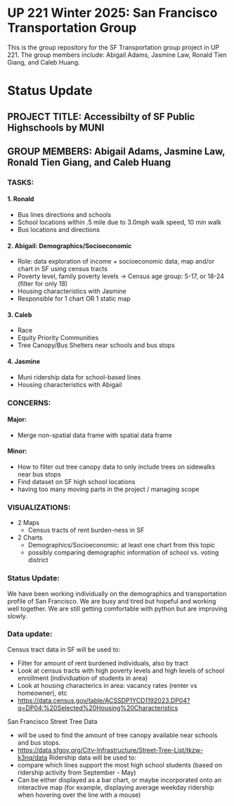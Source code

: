 # UP 221 Winter 2025: San Francisco Transportation Group 
This is the group repository for the SF Transportation group project in UP 221. The group members include: Abigail Adams, Jasmine Law, Ronald Tien Giang, and Caleb Huang. 

# Status Update
## **PROJECT TITLE:** Accessibilty of SF Public Highschools by MUNI
## **GROUP MEMBERS:** Abigail Adams, Jasmine Law, Ronald Tien Giang, and Caleb Huang

### **TASKS:**
#### 1. Ronald 
* Bus lines directions and schools
* School locations within .5 mile  due to 3.0mph walk speed, 10 min walk
* Bus locations and directions

#### 2. Abigail: Demographics/Socioeconomic
* Role: data exploration of income + socioeconomic data, map and/or chart in SF using census tracts
* Poverty level, family poverty levels -> Census age group: 5-17, or 18-24 (filter for only 18)
* Housing characteristics with Jasmine 
* Responsible for 1 chart OR 1 static map 

#### 3. Caleb 
* Race
* Equity Priority Communities
* Tree Canopy/Bus Shelters near schools and bus stops 


#### 4. Jasmine
* Muni ridership data for school-based lines 
* Housing characteristics with Abigail

###  **CONCERNS:** 
#### Major:
* Merge non-spatial data frame with spatial data frame 
#### Minor: 
* How to filter out tree canopy data to only include trees on sidewalks near bus stops
* Find dataset on SF high school locations 
* having too many moving parts in the project / managing scope

### VISUALIZATIONS: 
* 2 Maps 
  - Census tracts of rent burden-ness in SF
* 2 Charts
  - Demographics/Socioeconomic: at least one chart from this topic
  - possibly comparing demographic information of school vs. voting district

### **Status Update:** 
We have been working individually on the demographics and transportation profile of San Francisco. We are busy and tired but hopeful and working well together. We are still getting comfortable with python but are improving slowly. 

### **Data update:**
Census tract data in SF will be used to:  
* Filter for amount of rent burdened individuals, also by tract
* Look at census tracts with high poverty levels and high levels of school enrollment (individuation of students in area) 
* Look at housing characterics in area: vacancy rates (renter vs homeowner), etc
* https://data.census.gov/table/ACSSDP1YCD1192023.DP04?q=DP04:%20Selected%20Housing%20Characteristics

San Francisco Street Tree Data
* will be used to find the amount of tree canopy available near schools and bus stops. 
* https://data.sfgov.org/City-Infrastructure/Street-Tree-List/tkzw-k3nq/data
Ridership data will be used to: 
* compare which lines support the most high school students (based on ridership activity from September - May)
* Can be either displayed as a bar chart, or maybe incorporated onto an interactive map (for example, displaying average weekday ridership when hovering over the line with a mouse)
